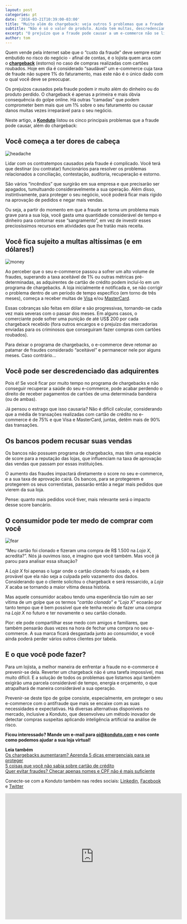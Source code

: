 ```yaml
---
layout: post
categories: pt
date: '2016-03-21T10:39:00-03:00'
title: "Muito além do chargeback: veja outros 5 problemas que a fraude pode causar"
subtitle: "Não é só o valor do produto. Ainda tem multas, descredenciamento de bandeiras, medo do consumidor... "
excerpt: "O prejuízo que a fraude pode causar a um e-commerce não se limita ao custo de um produto. O buraco é muito maior"
author: tom
---
```

Quem vende pela internet sabe que o “custo da fraude” deve sempre estar embutido no risco do negócio - afinal de contas, é o lojista quem arca com o **[chargeback](http://blog.konduto.com/pt/2014/09/o-que-fazer-quando-recebe-o-primeiro-chargeback/?utm_source=konduto&utm_medium=blog&utm_campaign=conteudo)** (estorno) no caso de compras realizadas com cartões roubados. Hoje em dia é considerado “saudável” um e-commerce cuja taxa de fraude não supere 1% do faturamento, mas este não é o único dado com o qual você deve se preocupar. 

Os prejuízos causados pela fraude podem ir muito além do dinheiro ou do produto perdido. O chargeback é apenas a primeira e mais óbvia consequência do golpe online. Há outras “camadas” que podem comprometer bem mais que um 1% sobre o seu faturamento ou causar danos muitas vezes irreparável para o seu negócio. 

Neste artigo, a **[Konduto](http://konduto.com/?utm_source=konduto&utm_medium=blog&utm_campaign=conteudo)** listou os cinco principais problemas que a fraude pode causar, além do chargeback: 

## Você começa a ter dores de cabeça

![headache](/images/160321-headache.png)

Lidar com os contratempos causados pela fraude é complicado. Você terá que destinar (ou contratar) funcionários para resolver os problemas relacionados a conciliação, contestação, auditoria, recuperação e estorno.

São vários “incêndios” que surgirão em sua empresa e que precisarão ser apagados, tumultuando consideravelmente a sua operação. Além disso, instintivamente, para proteger o seu negócio, você poderá ficar mais rígido na aprovação de pedidos e negar mais vendas. 

Ou seja, a partir do momento em que a fraude se torna um problema mais grave para a sua loja, você gasta uma quantidade considerável de tempo e dinheiro para contornar esse “sangramento”, em vez de investir esses preciosíssimos recursos em atividades que lhe tratão mais receita.

## Você fica sujeito a multas altíssimas (e em dólares!)

![money](/images/160321-money.gif)

Ao perceber que o seu e-commerce passou a sofrer um alto volume de fraudes, superando a taxa aceitável de 1% ou outras métricas pré-determinadas, as adquirentes de cartão de crédito podem incluí-lo em um programa de chargebacks. A loja inicialmente é notificada e, se não corrigir o problema dentro de um período de tempo específico (em torno de três meses), começa a receber multas de [Visa](https://usa.visa.com/dam/VCOM/download/about-visa/visa-rules-public.pdf) e/ou [MasterCard](https://www.mastercard.us/content/dam/mccom/en-us/documents/rules/spme-manual-july-2015.pdf). 

Essas cobranças são feitas em dólar e são progressivas, tornando-se cada vez mais severas com o passar dos meses. Em alguns casos, o comerciante pode sofrer uma punição de até US$ 200 por cada chargeback recebido (fora outros encargos e o prejuízo das mercadorias enviadas para os criminosos que conseguiram fazer compras com cartões roubados). 

Para deixar o programa de chargebacks, o e-commerce deve retomar ao patamar de fraudes considerado “aceitável” e permanecer nele por alguns meses. Caso contrário… 

## Você pode ser descredenciado das adquirentes

Pois é! Se você ficar por muito tempo no programa de chargebacks e não conseguir recuperar a saúde do seu e-commerce, pode acabar perdendo o direito de receber pagamentos de cartões de uma determinada bandeira (ou de ambas).

Já pensou o estrago que isso causaria? Não é difícil calcular, considerando que a média de transações realizadas com cartão de crédito no e-commerce é de 75% e que Visa e MasterCard, juntas, detêm mais de 90% das transações.

## Os bancos podem recusar suas vendas

Os bancos não possuem programa de chargebacks, mas têm uma espécie de score para a reputação das lojas, que influenciam na taxa de aprovação das vendas que passam por essas instituições. 

O aumento das fraudes impactará diretamente o score no seu e-commerce, e a sua taxa de aprovação cairá. Os bancos, para se protegerem e protegerem os seus correntistas, passarão então a negar mais pedidos que vierem da sua loja.

Pense: quanto mais pedidos você tiver, mais relevante será o impacto desse score bancário. 

## O consumidor pode ter medo de comprar com você

![fear](/images/160321-fear.gif)

“Meu cartão foi clonado e fizeram uma compra de R$ 1.500 na *Loja X*, acredita?”. Nós já ouvimos isso, e imagino que você também. Mas você já parou para analisar essa situação? 

A *Loja X* foi apenas o lugar onde o cartão clonado foi usado, e é bem provável que ela não seja a culpada pelo vazamento dos dados. Considerando que o cliente solicitou o chargeback e será ressarcido, a *Loja X* acaba se tornando a maior vítima dessa história. 

Mas aquele consumidor acabou tendo uma experiência tão ruim ao ser vítima de um golpe que os termos “*cartão clonado*” e “*Loja X*” ecoarão por tanto tempo que é bem possível que ele tenha receio de fazer uma compra na *Loja X* no futuro e ter novamente o seu cartão clonado.

Pior: ele pode compartilhar esse medo com amigos e familiares, que também pensarão duas vezes na hora de fechar uma compra no seu e-commerce. A sua marca ficará desgastada junto ao consumidor, e você ainda poderá perder vários outros clientes por tabela. 

## E o que você pode fazer? 

Para um lojista, a melhor maneira de enfrentar a fraude no e-commerce é prevenir-se dela. Reverter um chargeback não é uma tarefa impossível, mas muito difícil. E a solução de todos os problemas que listamos aqui também exigirão uma parcela considerável de tempo, energia e orçamento, o que atrapalhará de maneira considerável a sua operação. 

Prevenir-se deste tipo de golpe consiste, especialmente, em proteger o seu e-commerce com o antifraude que mais se encaixe com as suas necessidades e expectativas. Há diversas alternativas disponíveis no mercado, inclusive a Konduto, que desenvolveu um método inovador de detectar compras suspeitas aplicando inteligência artificial na análise de risco. 

**Ficou interessado? Mande um e-mail para [oi@konduto.com](mailto:oi@konduto.com) e nos conte como podemos ajudar a sua loja virtual!**

**Leia também**  
[Os chargebacks aumentaram? Aprenda 5 dicas emergenciais para se proteger](http://blog.konduto.com/pt/2016/01/dicas-emergenciais-evitar-fraudes?utm_source=konduto&utm_medium=blog&utm_campaign=conteudo)  
[5 coisas que você não sabia sobre cartão de crédito](http://blog.konduto.com/pt/2014/09/5-coisas-que-voce-nao-sabia-sobre-cartao-de-credito/?utm_source=konduto&utm_medium=blog&utm_campaign=conteudo)  
[Quer evitar fraudes? Checar apenas nomes e CPF não é mais suficiente](http://blog.konduto.com/pt/2014/10/porque-checar-apenas-nome-e-cpf-ja-nao-e-suficiente-na-analise-manual/?utm_source=konduto&utm_medium=blog&utm_campaign=conteudo)  

Conecte-se com a Konduto também nas redes sociais: [Linkedin](https://www.linkedin.com/company/konduto), [Facebook](https://www.facebook.com/konduto) e [Twitter](https://twitter.com/KondutoBR)  

<iframe src="https://www.facebook.com/plugins/video.php?href=https%3A%2F%2Fwww.facebook.com%2Fkonduto%2Fvideos%2F613187352119217%2F&show_text=1&width=560" width="560" height="400" style="border:none;overflow:hidden" scrolling="no" frameborder="0" allowTransparency="true"></iframe>
